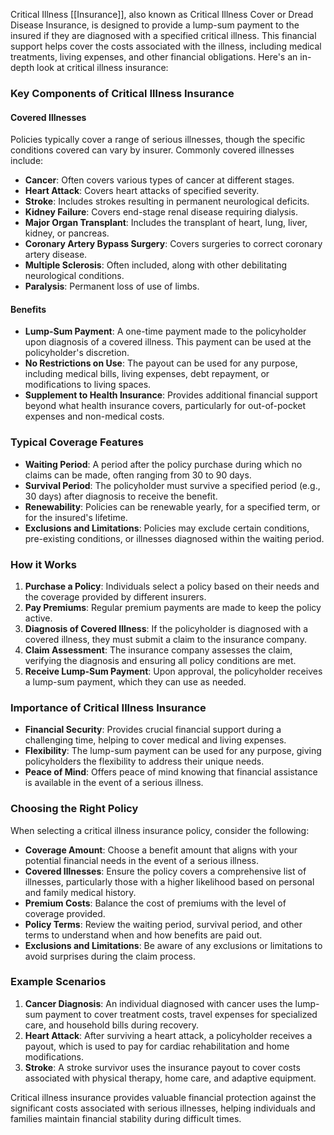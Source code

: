 Critical Illness [[Insurance]], also known as Critical Illness Cover or Dread Disease Insurance, is designed to provide a lump-sum payment to the insured if they are diagnosed with a specified critical illness. This financial support helps cover the costs associated with the illness, including medical treatments, living expenses, and other financial obligations. Here's an in-depth look at critical illness insurance:

### Key Components of Critical Illness Insurance

#### Covered Illnesses
Policies typically cover a range of serious illnesses, though the specific conditions covered can vary by insurer. Commonly covered illnesses include:
- **Cancer**: Often covers various types of cancer at different stages.
- **Heart Attack**: Covers heart attacks of specified severity.
- **Stroke**: Includes strokes resulting in permanent neurological deficits.
- **Kidney Failure**: Covers end-stage renal disease requiring dialysis.
- **Major Organ Transplant**: Includes the transplant of heart, lung, liver, kidney, or pancreas.
- **Coronary Artery Bypass Surgery**: Covers surgeries to correct coronary artery disease.
- **Multiple Sclerosis**: Often included, along with other debilitating neurological conditions.
- **Paralysis**: Permanent loss of use of limbs.

#### Benefits
- **Lump-Sum Payment**: A one-time payment made to the policyholder upon diagnosis of a covered illness. This payment can be used at the policyholder's discretion.
- **No Restrictions on Use**: The payout can be used for any purpose, including medical bills, living expenses, debt repayment, or modifications to living spaces.
- **Supplement to Health Insurance**: Provides additional financial support beyond what health insurance covers, particularly for out-of-pocket expenses and non-medical costs.

### Typical Coverage Features
- **Waiting Period**: A period after the policy purchase during which no claims can be made, often ranging from 30 to 90 days.
- **Survival Period**: The policyholder must survive a specified period (e.g., 30 days) after diagnosis to receive the benefit.
- **Renewability**: Policies can be renewable yearly, for a specified term, or for the insured's lifetime.
- **Exclusions and Limitations**: Policies may exclude certain conditions, pre-existing conditions, or illnesses diagnosed within the waiting period.

### How it Works
1. **Purchase a Policy**: Individuals select a policy based on their needs and the coverage provided by different insurers.
2. **Pay Premiums**: Regular premium payments are made to keep the policy active.
3. **Diagnosis of Covered Illness**: If the policyholder is diagnosed with a covered illness, they must submit a claim to the insurance company.
4. **Claim Assessment**: The insurance company assesses the claim, verifying the diagnosis and ensuring all policy conditions are met.
5. **Receive Lump-Sum Payment**: Upon approval, the policyholder receives a lump-sum payment, which they can use as needed.

### Importance of Critical Illness Insurance
- **Financial Security**: Provides crucial financial support during a challenging time, helping to cover medical and living expenses.
- **Flexibility**: The lump-sum payment can be used for any purpose, giving policyholders the flexibility to address their unique needs.
- **Peace of Mind**: Offers peace of mind knowing that financial assistance is available in the event of a serious illness.

### Choosing the Right Policy
When selecting a critical illness insurance policy, consider the following:
- **Coverage Amount**: Choose a benefit amount that aligns with your potential financial needs in the event of a serious illness.
- **Covered Illnesses**: Ensure the policy covers a comprehensive list of illnesses, particularly those with a higher likelihood based on personal and family medical history.
- **Premium Costs**: Balance the cost of premiums with the level of coverage provided.
- **Policy Terms**: Review the waiting period, survival period, and other terms to understand when and how benefits are paid out.
- **Exclusions and Limitations**: Be aware of any exclusions or limitations to avoid surprises during the claim process.

### Example Scenarios
1. **Cancer Diagnosis**: An individual diagnosed with cancer uses the lump-sum payment to cover treatment costs, travel expenses for specialized care, and household bills during recovery.
2. **Heart Attack**: After surviving a heart attack, a policyholder receives a payout, which is used to pay for cardiac rehabilitation and home modifications.
3. **Stroke**: A stroke survivor uses the insurance payout to cover costs associated with physical therapy, home care, and adaptive equipment.

Critical illness insurance provides valuable financial protection against the significant costs associated with serious illnesses, helping individuals and families maintain financial stability during difficult times.

